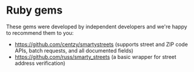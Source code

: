 Ruby gems
===============
These gems were developed by independent developers and we're happy to recommend them to you:

- https://github.com/centzy/smartystreets (supports street and ZIP code APIs, batch requests, and all documented fields)
- https://github.com/russ/smarty_streets (a basic wrapper for street address verification)
